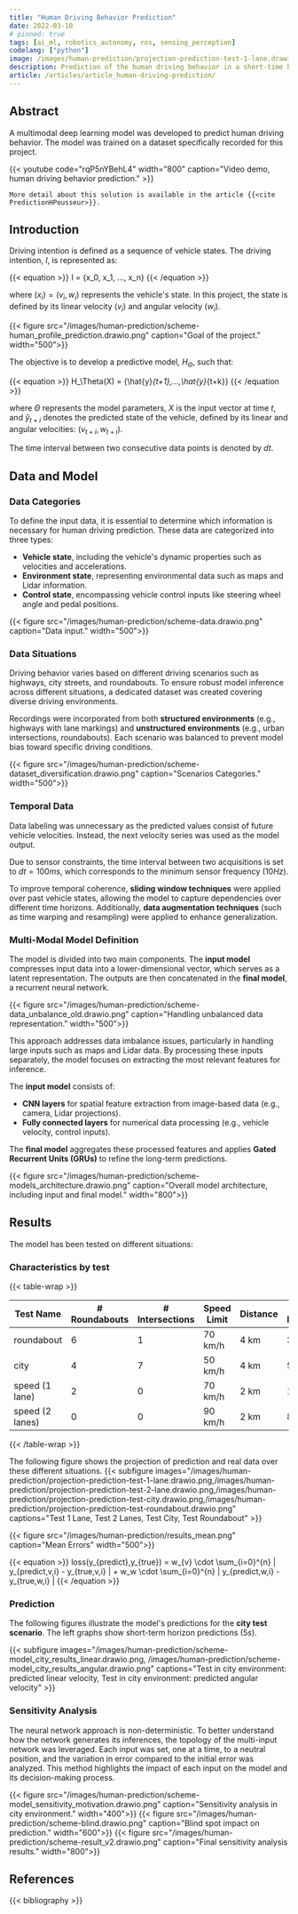 ```yaml
---
title: "Human Driving Behavior Prediction"
date: 2022-03-10
# pinned: true
tags: [ai_ml, robotics_autonomy, ros, sensing_perception]
codelang: ["python"]
image: /images/human-prediction/projection-prediction-test-1-lane.drawio.png
description: Prediction of the human driving behavior in a short-time horizon, depending on previous state of the vehicle. Exploiting deep-learning model, based on multi sensors.
article: /articles/article_human-driving-prediction/
---
```


## Abstract

A multimodal deep learning model was developed to predict human driving behavior. The model was trained on a dataset specifically recorded for this project.

{{< youtube code="rqP5nYBehL4" width="800" caption="Video demo, human driving behavior prediction." >}}

`More detail about this solution is available in the article {{<cite PredictionHPousseur>}}.`

## Introduction

Driving intention is defined as a sequence of vehicle states. The driving intention, $I$, is represented as:

{{< equation >}}
I = \{x_0, x_1, ..., x_n\}
{{< /equation >}}

where $(x_i) = (v_i, w_i)$ represents the vehicle's state. In this project, the state is defined by its linear velocity ($v_i$) and angular velocity ($w_i$).

{{< figure src="/images/human-prediction/scheme-human_profile_prediction.drawio.png" caption="Goal of the project." width="500">}}

The objective is to develop a predictive model, $H_\Theta$, such that:

{{< equation >}}
H_\Theta(X) = \{\hat{y}_{t+1},...,\hat{y}_{t+k}\}
{{< /equation >}}

where $\Theta$ represents the model parameters, $X$ is the input vector at time $t$, and $\hat{y}_{t+i}$ denotes the predicted state of the vehicle, defined by its linear and angular velocities: $(v_{t+i}, w_{t+i})$.

The time interval between two consecutive data points is denoted by $dt$.

## Data and Model  

### Data Categories

To define the input data, it is essential to determine which information is necessary for human driving prediction. These data are categorized into three types:
- **Vehicle state**, including the vehicle's dynamic properties such as velocities and accelerations.
- **Environment state**, representing environmental data such as maps and Lidar information.
- **Control state**, encompassing vehicle control inputs like steering wheel angle and pedal positions.

{{< figure src="/images/human-prediction/scheme-data.drawio.png" caption="Data input." width="500">}}

### Data Situations

Driving behavior varies based on different driving scenarios such as highways, city streets, and roundabouts. To ensure robust model inference across different situations, a dedicated dataset was created covering diverse driving environments.

Recordings were incorporated from both **structured environments** (e.g., highways with lane markings) and **unstructured environments** (e.g., urban intersections, roundabouts). Each scenario was balanced to prevent model bias toward specific driving conditions.

{{< figure src="/images/human-prediction/scheme-dataset_diversification.drawio.png" caption="Scenarios Categories." width="500">}}

### Temporal Data

Data labeling was unnecessary as the predicted values consist of future vehicle velocities. Instead, the next velocity series was used as the model output.

Due to sensor constraints, the time interval between two acquisitions is set to $dt = 100ms$, which corresponds to the minimum sensor frequency ($10 Hz$).

To improve temporal coherence, **sliding window techniques** were applied over past vehicle states, allowing the model to capture dependencies over different time horizons. Additionally, **data augmentation techniques** (such as time warping and resampling) were applied to enhance generalization.

### Multi-Modal Model Definition  

The model is divided into two main components. The **input model** compresses input data into a lower-dimensional vector, which serves as a latent representation. The outputs are then concatenated in the **final model**, a recurrent neural network.

{{< figure src="/images/human-prediction/scheme-data_unbalance_old.drawio.png" caption="Handling unbalanced data representation." width="500">}}

This approach addresses data imbalance issues, particularly in handling large inputs such as maps and Lidar data. By processing these inputs separately, the model focuses on extracting the most relevant features for inference.

The **input model** consists of:
- **CNN layers** for spatial feature extraction from image-based data (e.g., camera, Lidar projections).
- **Fully connected layers** for numerical data processing (e.g., vehicle velocity, control inputs).

The **final model** aggregates these processed features and applies **Gated Recurrent Units (GRUs)** to refine the long-term predictions.

{{< figure src="/images/human-prediction/scheme-models_architecture.drawio.png" caption="Overall model architecture, including input and final model." width="800">}}

## Results

The model has been tested on different situations: 

### Characteristics by test

{{< table-wrap >}}

| Test Name         | # Roundabouts | # Intersections | Speed Limit | Distance | Time Record | # Lanes |
|------------------|---------------|------------------|--------------|----------|--------------|---------|
| roundabout       | 6             | 1                | 70 km/h      | 4 km     | 378 s        | 2       |
| city             | 4             | 7                | 50 km/h      | 4 km     | 519 s        | 1       |
| speed (1 lane)   | 2             | 0                | 70 km/h      | 2 km     | 116 s        | 1       |
| speed (2 lanes)  | 0             | 0                | 90 km/h      | 2 km     | 84 s         | 2       |

{{< /table-wrap >}}

The following figure shows the projection of prediction and real data over these different situations.
{{< subfigure images="/images/human-prediction/projection-prediction-test-1-lane.drawio.png,/images/human-prediction/projection-prediction-test-2-lane.drawio.png,/images/human-prediction/projection-prediction-test-city.drawio.png,/images/human-prediction/projection-prediction-test-roundabout.drawio.png" captions="Test 1 Lane, Test 2 Lanes, Test City, Test Roundabout" >}}

{{< figure src="/images/human-prediction/results_mean.png" caption="Mean Errors" width="500">}}

{{< equation >}}
        loss(y_{predict},y_{true}) = w_{v} \cdot \sum_{i=0}^{n} | y_{predict,v,i} - y_{true,v,i} | + w_w \cdot \sum_{i=0}^{n} | y_{predict,w,i} - y_{true,w,i} |
{{< /equation >}}

### Prediction  

The following figures illustrate the model's predictions for the **city test scenario**. The left graphs show short-term horizon predictions ($5s$).

{{< subfigure images="/images/human-prediction/scheme-model_city_results_linear.drawio.png, /images/human-prediction/scheme-model_city_results_angular.drawio.png" captions="Test in city environment: predicted linear velocity, Test in city environment: predicted angular velocity" >}}

### Sensitivity Analysis

The neural network approach is non-deterministic. To better understand how the network generates its inferences, the topology of the multi-input network was leveraged. Each input was set, one at a time, to a neutral position, and the variation in error compared to the initial error was analyzed. This method highlights the impact of each input on the model and its decision-making process.

{{< figure src="/images/human-prediction/scheme-model_sensitivity_motivation.drawio.png" caption="Sensitivity analysis in city environment." width="400">}}
{{< figure src="/images/human-prediction/scheme-blind.drawio.png" caption="Blind spot impact on prediction." width="600">}}
{{< figure src="/images/human-prediction/scheme-result_v2.drawio.png" caption="Final sensitivity analysis results." width="800">}}

## References

{{< bibliography >}}
